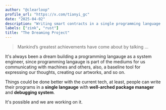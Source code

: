 ```yaml
---
author: "@clearloop"
profile_url: "https://x.com/tianyi_gc"
date: "2025-04-02"
description: "Writing smart contracts in a single programming language."
labels: ["zink", "rust"]
title: "The Dreaming Project"
---
```


> Mankind’s greatest achievements have come about by talking ...

It's always been a dream building a programming langauge as a system engineer, since programming
langauge is part of the mediums for us communicating with machines and others, also, a baseline
tool for expressing our thoughts, creating our artworks, and so on.

Things could be done better with the current tech, at least, people can write their programs in a
**single langauge** with **well-arched package manager** and **debugging system**.

It's possible and we are working on it.
